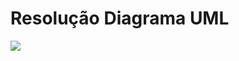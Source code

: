 # Resolução Diagrama UML

[![](https://mermaid.ink/img/pako:eNptUs1O4zAQfhXLp6IldNuyBXJAQsCBAwgtqz3lMrUnzkiOJ3LsaqGbp-GwD8KLrVNaSDfrk-ebn2_mm9lIxRplLrMsK1ygYDEX9wmyYLAWKG4IjIca3v68vbLQKGItrrlu2KELKOixSr_CbdMLpyy07S6lt0V6W0x8x8azjoH9fWxJgd28e_v3pUWLitjBzjl5Cp6cEfXWOhpEBlbgJ0Okgdh-Qt2Q86oBj7biH6l8yY4Ub_ZpgwKWTMrfMbpYo-dhfQjoNB5yUqpF4K_ZeyT-yS__pX-ANRrQ7O-SUt5hGI6Mv2hF_hEMuY9xo7cHzJreRXngNVytYHLYVgRLL7Av8dnAXve7pl-NyLLfl-NWxiFjscYxoyX2XPJYJs1qIJ3OaDtiIUOFNRYyT1-NJUQbClm4LoVCyn56dkrmwUc8lp6jqWRegm2TFRud9N4d0D_oraZE_AFahrQWmW9keG76CzbUhkSg2JVkejzJmeAqhKbNp9PefWIoVHF1orietqQr8KFaXyyny_nyHOYLXJ4t4NtiodVqdnFezk9npT77OpuD7LruL75sCH0?type=png)](https://mermaid.live/edit#pako:eNptUs1O4zAQfhXLp6IldNuyBXJAQsCBAwgtqz3lMrUnzkiOJ3LsaqGbp-GwD8KLrVNaSDfrk-ebn2_mm9lIxRplLrMsK1ygYDEX9wmyYLAWKG4IjIca3v68vbLQKGItrrlu2KELKOixSr_CbdMLpyy07S6lt0V6W0x8x8azjoH9fWxJgd28e_v3pUWLitjBzjl5Cp6cEfXWOhpEBlbgJ0Okgdh-Qt2Q86oBj7biH6l8yY4Ub_ZpgwKWTMrfMbpYo-dhfQjoNB5yUqpF4K_ZeyT-yS__pX-ANRrQ7O-SUt5hGI6Mv2hF_hEMuY9xo7cHzJreRXngNVytYHLYVgRLL7Av8dnAXve7pl-NyLLfl-NWxiFjscYxoyX2XPJYJs1qIJ3OaDtiIUOFNRYyT1-NJUQbClm4LoVCyn56dkrmwUc8lp6jqWRegm2TFRud9N4d0D_oraZE_AFahrQWmW9keG76CzbUhkSg2JVkejzJmeAqhKbNp9PefWIoVHF1orietqQr8KFaXyyny_nyHOYLXJ4t4NtiodVqdnFezk9npT77OpuD7LruL75sCH0)

